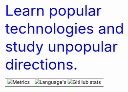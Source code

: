 <font size=20 color=blue>Learn popular technologies and study unpopular directions.</font>

|||
|:--|--:|
| ![Metrics](https://metrics.lecoq.io/george012?template=classic&base=header%2C%20activity%2C%20community%2C%20repositories%2C%20metadata&base.indepth=false&base.hireable=false&base.skip=false&config.timezone=Asia%2FShanghai)  |![Language's](https://github-readme-stats.vercel.app/api/top-langs/?username=george012&hide_title=false&hide_border=false&layout=compact&langs_count=8&theme=vue-dark) ![GitHub stats](https://github-readme-stats.vercel.app/api?username=tomondre&show_icons=true&theme=great-gatsby)|









